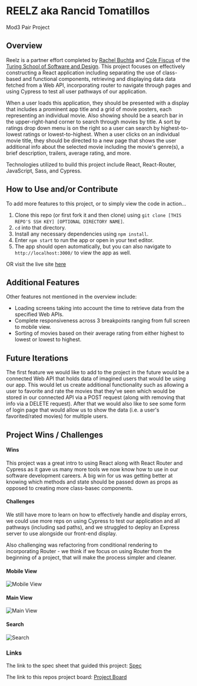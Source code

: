 # REELZ aka Rancid Tomatillos
Mod3 Pair Project

## Overview

Reelz is a partner effort completed by [Rachel Buchta](https://github.com/rachelbuchta) and [Cole Fiscus](https://github.com/colefiscus) of the [Turing School of Software and Design](https://turing.io/).
This project focuses on effectively constructing a React application including separating the use of class-based and functional components, retrieving and displaying data data fetched from a Web API, incorporating router to navigate through pages and using Cypress to test all user pathways of our application.

When a user loads this application, they should be presented with a display that includes a prominent app title and a grid of movie posters, each representing an individual movie. Also showing should be a search bar in the upper-right-hand corner to search through movies by title. A sort by ratings drop down menu is on the right so a user can search by highest-to-lowest ratings or lowest-to-highest. When a user clicks on an individual movie title, they should be directed to a new page that shows the user additional info about the selected movie including the movie's genre(s), a brief description, trailers, average rating, and more.

Technologies utilized to build this project include React, React-Router, JavaScript, Sass, and Cypress.

## How to Use and/or Contribute

To add more features to this project, or to simply view the code in action...

1. Clone this repo (or first fork it and then clone) using `git clone [THIS REPO'S SSH KEY] [OPTIONAL DIRECTORY NAME]`.  
2. `cd` into that directory.  
3. Install any necessary dependencies using `npm install`.
4. Enter `npm start` to run the app or open in your text editor.  
5. The app should open automatically, but you can also navigate to `http://localhost:3000/` to view the app as well.

OR visit the live site [here](https://reelz-app.herokuapp.com/)

## Additional Features

 Other features not mentioned in the overview include:
 
  - Loading screens taking into account the time to retrieve data from the specified Web APIs.
  - Complete responsiveness across 3 breakpoints ranging from full screen to mobile view.
  - Sorting of movies based on their average rating from either highest to lowest or lowest to highest.
   
## Future Iterations

The first feature we would like to add to the project in the future would be a connected Web API that holds data of imagined users that would be using our app.
This would let us create additional functionality such as allowing a user to favorite and rate the movies that they've seen which would be stored in our connected API via a POST request (along with removing that info via a DELETE request). After that we would also like to see some form of login page that would allow us to show the data (i.e. a user's favorited/rated movies) for multiple users.

## Project Wins / Challenges

#### Wins

This project was a great intro to using React along with React Router and Cypress as it gave us many more tools we now know how to use in our software development careers. A big win for us was getting better at knowing which methods and state should be passed down as props as opposed to creating more class-basec components.

#### Challenges

We still have more to learn on how to effectively handle and display errors, we could use more reps on using Cypress to test our application and all pathways (including sad paths), and we struggled to deploy an Express server to use alongside our front-end display.

Also challenging was refactoring from conditional rendering to incorporating Router - we think if we focus on using Router from the beginning of a project, that will make the process simpler and cleaner.

#### 
#### Mobile View
![Mobile View](https://media.giphy.com/media/8g22yxLGHD2cyzyPxw/giphy.gif)

#### Main View
![Main View](https://media.giphy.com/media/dZukeMRrSgm3IxTWvL/giphy.gif)

#### Search
![Search](https://media.giphy.com/media/4LaKsg9HTKf0lQA8CH/giphy.gif)

### Links

The link to the spec sheet that guided this project: [Spec](https://frontend.turing.io/projects/module-3/rancid-tomatillos-v3.html)

The link to this repos project board: [Project Board](https://github.com/rachelbuchta/rancidTomatillos/projects/1)
